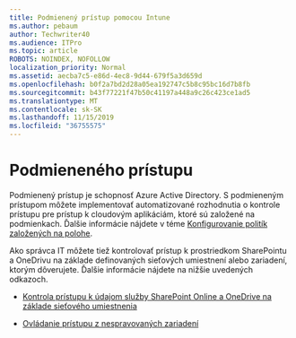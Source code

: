 ```yaml
---
title: Podmienený prístup pomocou Intune
ms.author: pebaum
author: Techwriter40
ms.audience: ITPro
ms.topic: article
ROBOTS: NOINDEX, NOFOLLOW
localization_priority: Normal
ms.assetid: aecba7c5-e86d-4ec8-9d44-679f5a3d659d
ms.openlocfilehash: b0f2a7bd2d28a05ea192747c5b8c95bc16d7b8fb
ms.sourcegitcommit: b43f77221f47b50c41197a448a9c26c423ce1ad5
ms.translationtype: MT
ms.contentlocale: sk-SK
ms.lasthandoff: 11/15/2019
ms.locfileid: "36755575"
---
```

# <a name="conditional-access"></a>Podmieneného prístupu

Podmienený prístup je schopnosť Azure Active Directory. S podmieneným prístupom môžete implementovať automatizované rozhodnutia o kontrole prístupu pre prístup k cloudovým aplikáciám, ktoré sú založené na podmienkach. Ďalšie informácie nájdete v téme [Konfigurovanie politík založených na polohe](https://docs.microsoft.com/azure/active-directory/conditional-access/overview).

Ako správca IT môžete tiež kontrolovať prístup k prostriedkom SharePointu a OneDrivu na základe definovaných sieťových umiestnení alebo zariadení, ktorým dôverujete. Ďalšie informácie nájdete na nižšie uvedených odkazoch.

- [Kontrola prístupu k údajom služby SharePoint Online a OneDrive na základe sieťového umiestnenia](https://docs.microsoft.com/sharepoint/control-access-based-on-network-location)

- [Ovládanie prístupu z nespravovaných zariadení](https://docs.microsoft.com/sharepoint/control-access-from-unmanaged-devices)

